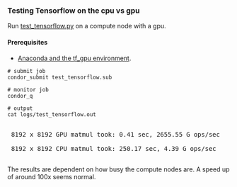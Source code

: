 
### Testing Tensorflow on the cpu vs gpu

Run [test\_tensorflow.py](test_tensorflow.py) on a compute node with a gpu.

#### Prerequisites
* [Anaconda and the tf\_gpu environment](../../notes/computing/installing_annoconda.md).

```shell
# submit job
condor_submit test_tensorflow.sub

# monitor job
condor_q

# output 
cat logs/test_tensorflow.out
```
<pre>

 8192 x 8192 GPU matmul took: 0.41 sec, 2655.55 G ops/sec

 8192 x 8192 CPU matmul took: 250.17 sec, 4.39 G ops/sec

</pre>

The results are dependent on how busy the compute nodes are. A speed up of
around 100x seems normal. 


